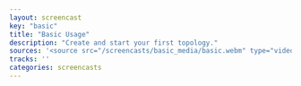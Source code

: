 ```yaml
---
layout: screencast
key: "basic"
title: "Basic Usage"
description: "Create and start your first topology."
sources: '<source src="/screencasts/basic_media/basic.webm" type="video/webm" />'
tracks: ''
categories: screencasts
---
```


<ul></ul>
